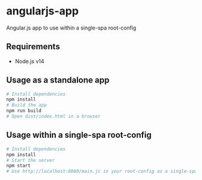 # angularjs-app

Angular.js app to use within a single-spa root-config

## Requirements

- Node.js v14

## Usage as a standalone app

```sh
# Install dependencies
npm install
# Build the app
npm run build
# Open dist/index.html in a browser
```

## Usage within a single-spa root-config

```sh
# Install dependencies
npm install
# Start the server
npm start
# Use http://localhost:8080/main.js in your root-config as a single-spa app.
```
